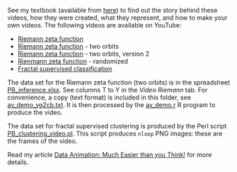 
See my textbook (available from <a href="https://github.com/VincentGranville/Point-Processes/blob/main/Book/README.md">here</a>)  to find out the story behind these videos, how they were created, what they represent, and how to make your own videos. The following videos are available on YouTube:

<ul>
  <li><a href="https://youtu.be/H77ULp6HVsE">Riemann zeta function</a></li>
  <li><a href="https://youtu.be/yS21M5_okak">Riemann zeta function</a> - two orbits</li>
  <li><a href="https://youtu.be/FUxAeW4JEXA">Riemann zeta function</a> - two orbits, version 2</li>
  <li><a href="https://youtu.be/cCHSU4NyPlo">Rienmann zeta function</a> - randomized</li>
  <li><a href="https://youtu.be/dNPSEh-X6uw">Fractal supervised classification</a></li>
</ul>

The data set for the Riemann zeta function (two orbits) is in the spreadsheet <a href="https://github.com/VincentGranville/Point-Processes/tree/main/Spreadsheets">PB_inference.xlsx</a>. See columns T to Y in the <i>Video Riemann</i> tab. For convenience, a copy (text format) is included in this folder, see <a href="https://github.com/VincentGranville/Point-Processes/blob/main/Videos/av_demo_vg2cb.txt">av_demo_vg2cb.txt<a>. It is then processed by the 
<a href="https://github.com/VincentGranville/Point-Processes/blob/main/Videos/av_demo.r">av_demo.r</a> R program to produce the video.

The data set for fractal supervised clustering is produced by the Perl script  <a href="https://github.com/VincentGranville/Point-Processes/blob/main/Videos/PB_clustering_video.pl">PB_clustering_video.pl</a>. This script produces <code>nloop</code> PNG images: these are the frames of the video.

Read my article <a href="https://www.datasciencecentral.com/data-animation-much-easier-than-you-think/">Data Animation: Much Easier than you Think!</a> for more details. 
